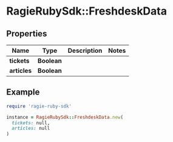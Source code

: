 # RagieRubySdk::FreshdeskData

## Properties

| Name | Type | Description | Notes |
| ---- | ---- | ----------- | ----- |
| **tickets** | **Boolean** |  |  |
| **articles** | **Boolean** |  |  |

## Example

```ruby
require 'ragie-ruby-sdk'

instance = RagieRubySdk::FreshdeskData.new(
  tickets: null,
  articles: null
)
```

